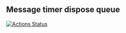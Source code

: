## Message timer dispose queue
[![Actions Status](https://github.com/freeeyes/TMFServce/workflows/TMFtestScripy/badge.svg)](https://github.com/freeeyes/TMFServce/actions)